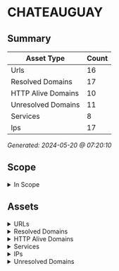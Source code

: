 # CHATEAUGUAY

## Summary

| Asset Type | Count |
|------------|-------|
|Urls|16|
|Resolved Domains|17|
|HTTP Alive Domains|10|
|Unresolved Domains|11|
|Services|8|
|Ips|17|

*Generated: 2024-05-20 @ 07:20:10*

## Scope

<details>
  <summary>In Scope</summary>

- *.chateauguay.qc.ca
- chateauguay.qc.ca

</details>

## Assets

<details>
  <summary>URLs</summary>

| URL | StatusCode | Title | Location | Techs |
|-----|------------|-------|----------|-------|
| http://biblio.ville.chateauguay.qc.ca:80 | N/A | N/A | N/A | ['wordpress', 'flywheel'] |
| http://guide.ville.chateauguay.qc.ca:80 | N/A | N/A | N/A | ['flywheel', 'basic', 'wordpress'] |
| http://incendie-web.ville.chateauguay.qc.ca:80 | N/A | N/A | N/A | ['windows_server', 'iis:10.0'] |
| http://mondossier.ville.chateauguay.qc.ca:80 | N/A | N/A | N/A | [] |
| http://ville.chateauguay.qc.ca:80 | N/A | N/A | N/A | ['wordpress', 'flywheel'] |
| http://www.guide.ville.chateauguay.qc.ca:80 | N/A | N/A | N/A | ['flywheel', 'basic', 'wordpress'] |
| http://www.ville.chateauguay.qc.ca:80 | N/A | N/A | N/A | ['wordpress', 'flywheel'] |
| https://access-dti.ville.chateauguay.qc.ca:443 | N/A | N/A | N/A | microsoft_asp.net |
| https://biblio.ville.chateauguay.qc.ca:443 | N/A | N/A | N/A | ['wordpress', 'flywheel'] |
| https://csp.ville.chateauguay.qc.ca:443 | N/A | N/A | N/A | ['iis:10.0', 'bootstrap', 'microsoft_asp.net', 'windows_server'] |
| https://guide.ville.chateauguay.qc.ca:443 | N/A | N/A | N/A | ['flywheel', 'basic', 'wordpress'] |
| https://mondossier.ville.chateauguay.qc.ca:443 | N/A | N/A | N/A | hsts |
| https://ptr.ville.chateauguay.qc.ca:443 | N/A | N/A | N/A | hsts |
| https://ville.chateauguay.qc.ca:443 | N/A | N/A | N/A | ['mysql', 'flywheel', 'php', 'wordpress:6.5.3', 'yoast_seo:22.5'] |
| https://www.guide.ville.chateauguay.qc.ca:443 | N/A | N/A | N/A | ['flywheel', 'basic', 'wordpress'] |
| https://www.ville.chateauguay.qc.ca:443 | N/A | N/A | N/A | ['wordpress', 'flywheel'] |

</details>

<details>
  <summary>Resolved Domains</summary>

| Domain | Resolved | Alive | Last HTTP Test | IPs | Found Date |
|--------|----------|-------|----------------|-----|------------|
| acces.ville.chateauguay.qc.ca | true | false | 20240517 | 207.35.210.146 | 20240516 | 
| access-dti.ville.chateauguay.qc.ca | true | true | 20240517 | 67.69.135.248 | 20240516 | 
| autodiscover.ville.chateauguay.qc.ca | true | false | 20240517 | 67.69.135.246 | 20240516 | 
| biblio.ville.chateauguay.qc.ca | true | true | 20240517 | 151.101.66.159 | 20240516 | 
| csp.ville.chateauguay.qc.ca | true | true | 20240517 | 67.69.135.252 | 20240516 | 
| guide.ville.chateauguay.qc.ca | true | true | 20240517 | 151.101.66.159 | 20240516 | 
| incendie-web.ville.chateauguay.qc.ca | true | true | 20240517 | 207.35.210.151 | 20240516 | 
| legacy.ville.chateauguay.qc.ca | true | false | 20240517 | 199.243.181.139 | 20240516 | 
| liencrpq.ville.chateauguay.qc.ca | true | false | 20240517 | 67.69.135.245 | 20240516 | 
| mondossier.ville.chateauguay.qc.ca | true | true | 20240517 | 23.205.255.174,23.205.255.141 | 20240516 | 
| owa.ville.chateauguay.qc.ca | true | false | 20240517 | 67.69.135.246 | 20240516 | 
| ptr.ville.chateauguay.qc.ca | true | true | 20240517 | 199.243.181.138 | 20240516 | 
| smtp.ville.chateauguay.qc.ca | true | false | 20240517 | 199.243.181.141 | 20240516 | 
| u-sismique.ville.chateauguay.qc.ca | true | false | 20240517 | 67.69.135.251 | 20240516 | 
| ville.chateauguay.qc.ca | true | true | 20240517 | 151.101.66.159 | 20240516 | 
| www.guide.ville.chateauguay.qc.ca | true | true | 20240517 | 151.101.66.159 | 20240516 | 
| www.ville.chateauguay.qc.ca | true | true | 20240517 | 151.101.66.159 | 20240516 | 

</details>

<details>
  <summary>HTTP Alive Domains</summary>

| Domain | HTTP Ports | HTTPS Ports | IPs | Found Date |
|--------|----------|-------|-----|------------|
| access-dti.ville.chateauguay.qc.ca | [] | 443 | 67.69.135.248 | 20240516 | 
| biblio.ville.chateauguay.qc.ca | 80 | 443 | 151.101.66.159 | 20240516 | 
| csp.ville.chateauguay.qc.ca | [] | 443 | 67.69.135.252 | 20240516 | 
| guide.ville.chateauguay.qc.ca | [] | 443 | 151.101.66.159 | 20240516 | 
| incendie-web.ville.chateauguay.qc.ca | 80 | [] | 207.35.210.151 | 20240516 | 
| mondossier.ville.chateauguay.qc.ca | [] | 443 | 23.205.255.174,23.205.255.141 | 20240516 | 
| ptr.ville.chateauguay.qc.ca | [] | 443 | 199.243.181.138 | 20240516 | 
| ville.chateauguay.qc.ca | 80 | 443 | 151.101.66.159 | 20240516 | 
| www.guide.ville.chateauguay.qc.ca | 80 | 443 | 151.101.66.159 | 20240516 | 
| www.ville.chateauguay.qc.ca | 80 | 443 | 151.101.66.159 | 20240516 | 

</details>

<details>
  <summary>Services</summary>

| IP | Port | Hostname | Service |
|-----|------------|-------|------|
| 151.101.66.159 | 443 | ['ville.chateauguay.qc.ca', 'www.ville.chateauguay.qc.ca', 'www.guide.ville.chateauguay.qc.ca', 'biblio.ville.chateauguay.qc.ca', 'guide.ville.chateauguay.qc.ca'] | https |
| 151.101.66.159 | 80 | ['ville.chateauguay.qc.ca', 'www.ville.chateauguay.qc.ca', 'www.guide.ville.chateauguay.qc.ca', 'biblio.ville.chateauguay.qc.ca', 'guide.ville.chateauguay.qc.ca'] | http |
| 199.243.181.138 | 443 | ptr.ville.chateauguay.qc.ca | https |
| 207.35.210.151 | 80 | incendie-web.ville.chateauguay.qc.ca | http |
| 23.205.255.141 | 443 | mondossier.ville.chateauguay.qc.ca | https |
| 23.205.255.141 | 80 | mondossier.ville.chateauguay.qc.ca | http |
| 67.69.135.248 | 443 | access-dti.ville.chateauguay.qc.ca | https |
| 67.69.135.252 | 443 | csp.ville.chateauguay.qc.ca | https |

</details>

<details>
  <summary>IPs</summary>

| IP | Domains |
|-----|------------|
| 151.101.66.159 | ['ville.chateauguay.qc.ca', 'guide.ville.chateauguay.qc.ca', 'biblio.ville.chateauguay.qc.ca', 'www.ville.chateauguay.qc.ca', 'www.guide.ville.chateauguay.qc.ca']|
| 199.243.181.138 | ['ptr.ville.chateauguay.qc.ca']|
| 199.243.181.139 | ['legacy.ville.chateauguay.qc.ca']|
| 199.243.181.141 | ['smtp.ville.chateauguay.qc.ca']|
| 207.35.210.146 | ['acces.ville.chateauguay.qc.ca']|
| 207.35.210.151 | ['incendie-web.ville.chateauguay.qc.ca']|
| 23.205.255.141 | ['mondossier.ville.chateauguay.qc.ca']|
| 23.205.255.174 | ['mondossier.ville.chateauguay.qc.ca']|
| 67.69.135.244 | ['ville.chateauguay.qc.ca']|
| 67.69.135.245 | ['liencrpq.ville.chateauguay.qc.ca']|
| 67.69.135.246 | ['owa.ville.chateauguay.qc.ca', 'autodiscover.ville.chateauguay.qc.ca']|
| 67.69.135.247 | ['ville.chateauguay.qc.ca']|
| 67.69.135.248 | ['ville.chateauguay.qc.ca', 'access-dti.ville.chateauguay.qc.ca']|
| 67.69.135.250 | ['owa.police.chateauguay.ca']|
| 67.69.135.251 | ['u-sismique.ville.chateauguay.qc.ca']|
| 67.69.135.252 | ['csp.ville.chateauguay.qc.ca']|
| 67.69.135.253 | ['ville.chateauguay.qc.ca']|

</details>

<details>
  <summary>Unresolved Domains</summary>

| Domain | Last Resolve Scan | Found Date |
|--------|-------------------|------------|
| access-police.ville.chateauguay.qc.ca | 20240516 | 20240516 | 
| access.ville.chateauguay.qc.ca | 20240516 | 20240516 | 
| access2.ville.chateauguay.qc.ca | 20240516 | 20240516 | 
| awds.ville.chateauguay.qc.ca | 20240516 | 20240516 | 
| awseg.ville.chateauguay.qc.ca | 20240516 | 20240516 | 
| chateauguay.qc.ca | 20240516 | 20240516 | 
| dossier.ville.chateauguay.qc.ca | 20240516 | 20240516 | 
| paiewebapi.ville.chateauguay.qc.ca | 20240516 | 20240516 | 
| pop3.ville.chateauguay.qc.ca | 20240516 | 20240516 | 
| www.chateauguay.qc.ca | 20240516 | 20240516 | 
| www.owa.ville.chateauguay.qc.ca | 20240516 | 20240516 | 

</details>